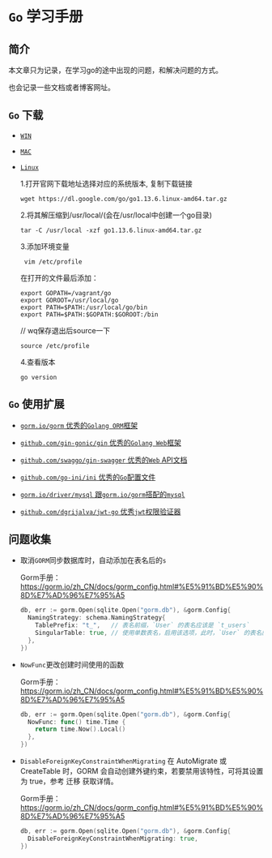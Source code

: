 # `Go` 学习手册

## 简介

本文章只为记录，在学习go的途中出现的问题，和解决问题的方式。

也会记录一些文档或者博客网址。

## `Go` 下载

- [`WIN`](https://golang.org/dl/go1.15.1.windows-amd64.msi)
- [`MAC`](https://golang.org/dl/go1.15.1.darwin-amd64.pkg)
- [`Linux`](https://golang.org/dl/go1.15.1.linux-amd64.tar.gz)

    1.打开官网下载地址选择对应的系统版本, 复制下载链接
    ```
    wget https://dl.google.com/go/go1.13.6.linux-amd64.tar.gz
    ```
    2.将其解压缩到/usr/local/(会在/usr/local中创建一个go目录)
    ```
    tar -C /usr/local -xzf go1.13.6.linux-amd64.tar.gz
   ```
    3.添加环境变量
    ```
     vim /etc/profile
    ```
    在打开的文件最后添加：
    ```
    export GOPATH=/vagrant/go
    export GOROOT=/usr/local/go
    export PATH=$PATH:/usr/local/go/bin
    export PATH=$PATH:$GOPATH:$GOROOT:/bin
    ```
    // wq保存退出后source一下
    ```
    source /etc/profile
    ```
    4.查看版本
    ```
    go version
    ```
## `Go` 使用扩展

- [`gorm.io/gorm` 优秀的`Golang ORM`框架](https://gorm.io/zh_CN/docs/gorm_config.html)

- [`github.com/gin-gonic/gin` 优秀的`Golang Web`框架](https://gin-gonic.com/)

- [`github.com/swaggo/gin-swagger` 优秀的`Web` API文档](https://github.com/swaggo/gin-swagger/)

- [`github.com/go-ini/ini` 优秀的`Go`配置文件](https://github.com/go-ini/ini/)

- [`gorm.io/driver/mysql` 跟`gorm.io/gorm`搭配的`mysql`](https://gorm.io/driver/mysql)

- [`github.com/dgrijalva/jwt-go` 优秀`jwt`权限验证器](https://github.com/dgrijalva/jwt-go)


## 问题收集

- 取消`GORM`同步数据库时，自动添加在表名后的`s`

    Gorm手册：https://gorm.io/zh_CN/docs/gorm_config.html#%E5%91%BD%E5%90%8D%E7%AD%96%E7%95%A5
    
    ```go
    db, err := gorm.Open(sqlite.Open("gorm.db"), &gorm.Config{
      NamingStrategy: schema.NamingStrategy{
        TablePrefix: "t_",   // 表名前缀，`User` 的表名应该是 `t_users`
        SingularTable: true, // 使用单数表名，启用该选项，此时，`User` 的表名应该是 `t_user`
      },
    })
    ```

- `NowFunc`更改创建时间使用的函数

    Gorm手册：https://gorm.io/zh_CN/docs/gorm_config.html#%E5%91%BD%E5%90%8D%E7%AD%96%E7%95%A5
    
    ```go
    db, err := gorm.Open(sqlite.Open("gorm.db"), &gorm.Config{
      NowFunc: func() time.Time {
        return time.Now().Local()
      },
    })
    ```

- `DisableForeignKeyConstraintWhenMigrating` 在 AutoMigrate 或 CreateTable 时，GORM 会自动创建外键约束，若要禁用该特性，可将其设置为 true，参考 迁移 获取详情。
    
    Gorm手册：https://gorm.io/zh_CN/docs/gorm_config.html#%E5%91%BD%E5%90%8D%E7%AD%96%E7%95%A5
    
    ```go
    db, err := gorm.Open(sqlite.Open("gorm.db"), &gorm.Config{
      DisableForeignKeyConstraintWhenMigrating: true,
    })
    ```  

